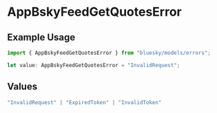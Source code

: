 # AppBskyFeedGetQuotesError

## Example Usage

```typescript
import { AppBskyFeedGetQuotesError } from "bluesky/models/errors";

let value: AppBskyFeedGetQuotesError = "InvalidRequest";
```

## Values

```typescript
"InvalidRequest" | "ExpiredToken" | "InvalidToken"
```